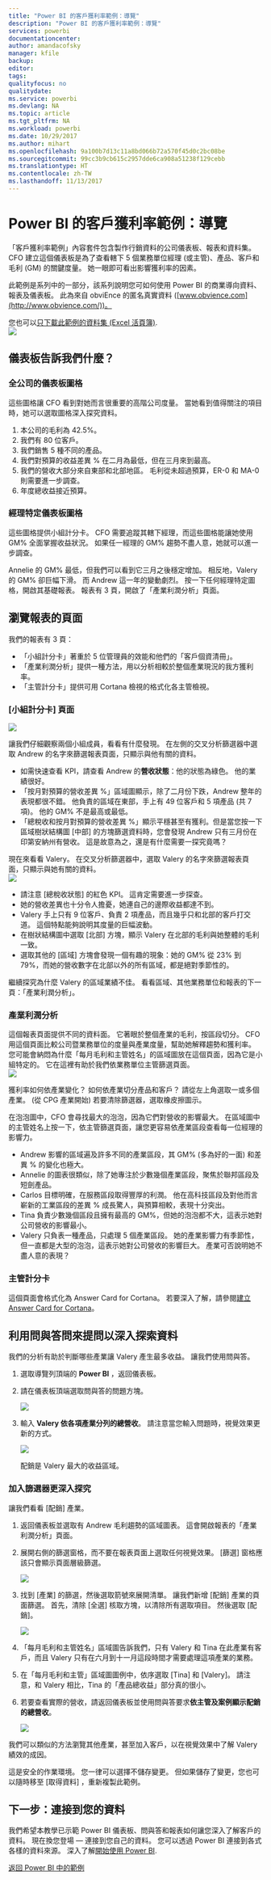 ```yaml
---
title: "Power BI 的客戶獲利率範例：導覽"
description: "Power BI 的客戶獲利率範例：導覽"
services: powerbi
documentationcenter: 
author: amandacofsky
manager: kfile
backup: 
editor: 
tags: 
qualityfocus: no
qualitydate: 
ms.service: powerbi
ms.devlang: NA
ms.topic: article
ms.tgt_pltfrm: NA
ms.workload: powerbi
ms.date: 10/29/2017
ms.author: mihart
ms.openlocfilehash: 9a100b7d13c11a8bd066b72a570f45d0c2bc08be
ms.sourcegitcommit: 99cc3b9cb615c2957dde6ca908a51238f129cebb
ms.translationtype: HT
ms.contentlocale: zh-TW
ms.lasthandoff: 11/13/2017
---
```

# <a name="customer-profitability-sample-for-power-bi-take-a-tour"></a>Power BI 的客戶獲利率範例：導覽
「客戶獲利率範例」內容套件包含製作行銷資料的公司儀表板、報表和資料集。 CFO 建立這個儀表板是為了查看轄下 5 個業務單位經理 (或主管)、產品、客戶和毛利 (GM) 的關鍵度量。 她一眼即可看出影響獲利率的因素。

此範例是系列中的一部分，該系列說明您可如何使用 Power BI 的商業導向資料、報表及儀表板。 此為來自 obviEnce 的匿名真實資料 ([www.obvience.com](http://www.obvience.com/))。

您也可以[只下載此範例的資料集 (Excel 活頁簿)](http://go.microsoft.com/fwlink/?LinkId=529781).  
![](media/sample-customer-profitability/power-bi-dash.png)

## <a name="what-is-our-dashboard-telling-us"></a>儀表板告訴我們什麼？
### <a name="company-wide-dashboard-tiles"></a>全公司的儀表板圖格
這些圖格讓 CFO 看到對她而言很重要的高階公司度量。  當她看到值得關注的項目時，她可以選取圖格深入探究資料。

1. 本公司的毛利為 42.5%。
2. 我們有 80 位客戶。
3. 我們銷售 5 種不同的產品。
4. 我們對預算的收益差異 % 在二月為最低，但在三月來到最高。
5. 我們的營收大部分來自東部和北部地區。 毛利從未超過預算，ER-0 和 MA-0 則需要進一步調查。
6. 年度總收益接近預算。

### <a name="manager-specific-dashboard-tiles"></a>經理特定儀表板圖格
這些圖格提供小組計分卡。 CFO 需要追蹤其轄下經理，而這些圖格能讓她使用 GM% 全面掌握收益狀況。 如果任一經理的 GM% 趨勢不盡人意，她就可以進一步調查。

Annelie 的 GM% 最低，但我們可以看到它三月之後穩定增加。 相反地，Valery 的 GM% 卻巨幅下滑。 而 Andrew 這一年的變動劇烈。 按一下任何經理特定圖格，開啟其基礎報表。 報表有 3 頁，開啟了「產業利潤分析」頁面。

## <a name="explore-the-pages-in-the-report"></a>瀏覽報表的頁面
我們的報表有 3 頁：

* 「小組計分卡」著重於 5 位管理員的效能和他們的「客戶個資清冊」。
* 「產業利潤分析」提供一種方法，用以分析相較於整個產業現況的我方獲利率。
* 「主管計分卡」提供可用 Cortana 檢視的格式化各主管檢視。

### <a name="team-scorecard-page"></a>[小組計分卡] 頁面
![](media/sample-customer-profitability/customer2.png)

讓我們仔細觀察兩個小組成員，看看有什麼發現。 在左側的交叉分析篩選器中選取 Andrew 的名字來篩選報表頁面，只顯示與他有關的資料。

* 如需快速查看 KPI，請查看 Andrew 的**營收狀態**：他的狀態為綠色。 他的業績很好。
* 「按月對預算的營收差異 %」區域圖顯示，除了二月份下跌，Andrew 整年的表現都很不錯。 他負責的區域在東部，手上有 49 位客戶和 5 項產品 (共 7 項)。 他的 GM% 不是最高或最低。
* 「總稅收和按月對預算的營收差異 %」顯示平穩甚至有獲利。但是當您按一下區域樹狀結構圖 [中部] 的方塊篩選資料時，您會發現 Andrew 只有三月份在印第安納州有營收。 這是故意為之，還是有什麼需要一探究竟嗎？

現在來看看 Valery。 在交叉分析篩選器中，選取 Valery 的名字來篩選報表頁面，只顯示與她有關的資料。  
![](media/sample-customer-profitability/customer3.png)

* 請注意 [總稅收狀態] 的紅色 KPI。 這肯定需要進一步探查。
* 她的營收差異也十分令人擔憂，她連自己的邊際收益都達不到。
* Valery 手上只有 9 位客戶、負責 2 項產品，而且幾乎只和北部的客戶打交道。 這個特點能夠說明其度量的巨幅波動。
* 在樹狀結構圖中選取 [北部]  方塊，顯示 Valery 在北部的毛利與她整體的毛利一致。
* 選取其他的 [區域]  方塊會發現一個有趣的現象：她的 GM% 從 23% 到 79%，而她的營收數字在北部以外的所有區域，都是絕對季節性的。

繼續探究為什麼 Valery 的區域業績不佳。 看看區域、其他業務單位和報表的下一頁：「產業利潤分析」。

### <a name="industry-margin-analysis"></a>產業利潤分析
這個報表頁面提供不同的資料面。 它著眼於整個產業的毛利，按區段切分。 CFO 用這個頁面比較公司暨業務單位的度量與產業度量，幫助她解釋趨勢和獲利率。 您可能會納悶為什麼「每月毛利和主管姓名」的區域圖放在這個頁面，因為它是小組特定的。 它在這裡有助於我們依業務單位主管篩選頁面。  
![](media/sample-customer-profitability/customer6.png)

獲利率如何依產業變化？ 如何依產業切分產品和客戶？ 請從左上角選取一或多個產業。 (從 CPG 產業開始) 若要清除篩選器，選取橡皮擦圖示。

在泡泡圖中，CFO 會尋找最大的泡泡，因為它們對營收的影響最大。 在區域圖中的主管姓名上按一下，依主管篩選頁面，讓您更容易依產業區段查看每一位經理的影響力。

* Andrew 影響的區域遍及許多不同的產業區段，其 GM% (多為好的一面) 和差異 % 的變化也極大。 
* Annelie 的圖表很類似，除了她專注於少數幾個產業區段，聚焦於聯邦區段及短劍產品。 
* Carlos 目標明確，在服務區段取得豐厚的利潤。 他在高科技區段及對他而言嶄新的工業區段的差異 % 成長驚人，與預算相較，表現十分突出。 
* Tina 負責少數幾個區段且擁有最高的 GM%，但她的泡泡都不大，這表示她對公司營收的影響最小。 
* Valery 只負表一種產品，只處理 5 個產業區段。 她的產業影響力有季節性，但一直都是大型的泡泡，這表示她對公司營收的影響巨大。 產業可否說明她不盡人意的表現？

### <a name="executive-scorecard"></a>主管計分卡
這個頁面會格式化為 Answer Card for Cortana。 若要深入了解，請參閱[建立 Answer Card for Cortana](service-cortana-answer-cards.md)。

## <a name="dig-into-the-data-by-asking-questions-with-qa"></a>利用問與答問來提問以深入探索資料
我們的分析有助於判斷哪些產業讓 Valery 產生最多收益。 讓我們使用問與答。

1. 選取導覽列頂端的 **Power BI** ，返回儀表板。
2. 請在儀表板頂端選取問與答的問題方塊。
   
    ![](media/sample-customer-profitability/customer4.png)
3. 輸入 **Valery 依各項產業分列的總營收**。 請注意當您輸入問題時，視覺效果更新的方式。
   
    ![](media/sample-customer-profitability/customer5.png)
   
   配銷是 Valery 最大的收益區域。

### <a name="dig-deeper-by-adding-filters"></a>加入篩選器更深入探究
讓我們看看 [配銷]  產業。  

1. 返回儀表板並選取有 Andrew 毛利趨勢的區域圖表。 這會開啟報表的「產業利潤分析」頁面。
2. 展開右側的篩選窗格，而不要在報表頁面上選取任何視覺效果。 [篩選] 窗格應該只會顯示頁面層級篩選。  
   
   ![](media/sample-customer-profitability/power-bi-filters.png)
3. 找到 [產業] 的篩選，然後選取箭號來展開清單。 讓我們新增 [配銷] 產業的頁面篩選。 首先，清除 [全選] 核取方塊，以清除所有選取項目。 然後選取 [配銷]。  
   
   ![](media/sample-customer-profitability/customer7.png)
4. 「每月毛利和主管姓名」區域圖告訴我們，只有 Valery 和 Tina 在此產業有客戶，而且 Valery 只有在六月到十一月這段時間才需要處理這項產業的業務。   
5. 在「每月毛利和主管」區域圖圖例中，依序選取 [Tina] 和 [Valery]。 請注意，和 Valery 相比，Tina 的「產品總收益」部分真的很小。 
6. 若要查看實際的營收，請返回儀表板並使用問與答要求**依主管及案例顯示配銷的總營收**。  
   
   ![](media/sample-customer-profitability/customer8.png)

我們可以類似的方法瀏覽其他產業，甚至加入客戶，以在視覺效果中了解 Valery 績效的成因。

這是安全的作業環境。 您一律可以選擇不儲存變更。 但如果儲存了變更，您也可以隨時移至 [取得資料]  ，重新複製此範例。

## <a name="next-steps-connect-to-your-data"></a>下一步：連接到您的資料
我們希望本教學已示範 Power BI 儀表板、問與答和報表如何讓您深入了解客戶的資料。 現在換您登場 — 連接到您自己的資料。 您可以透過 Power BI 連接到各式各樣的資料來源。 深入了解[開始使用 Power BI](service-get-started.md).

[返回 Power BI 中的範例](sample-datasets.md)  

